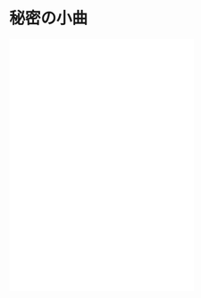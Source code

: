 # 秘密の小曲

<iframe frameborder="no" border="0" marginwidth="0" marginheight="0" width="330" height="450" src="//music.163.com/outchain/player?type=0&id=13305505662&auto=1&height=430"></iframe>